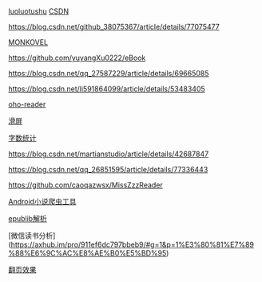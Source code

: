 # 

[luoluotushu](https://github.com/luoyangGZS/luoluotushu) [CSDN](https://blog.csdn.net/ly_xiamu/article/details/84326895)

https://blog.csdn.net/github_38075367/article/details/77075477

[MONKOVEL](https://github.com/ZhangQinhao/MONKOVEL)

https://github.com/yuyangXu0222/eBook

https://blog.csdn.net/qq_27587229/article/details/69665085

https://blog.csdn.net/li591864099/article/details/53483405

[oho-reader](https://github.com/ShanaMaid/oho-reader)

[滑屏](https://github.com/xuzb/SlidingLayout)

[字数统计](https://blog.csdn.net/martianstudio/article/details/42676871)

https://blog.csdn.net/martianstudio/article/details/42687847

https://blog.csdn.net/qq_26851595/article/details/77336443

https://github.com/caoqazwsx/MissZzzReader

[Android小说爬虫工具](https://github.com/Zzzia/EasyBook)

[epublib解析](https://blog.csdn.net/sonnyching/article/details/47407549)

[微信读书分析]
(https://axhub.im/pro/911ef6dc797bbeb9/#g=1&p=1%E3%80%81%E7%89%88%E6%9C%AC%E8%AE%B0%E5%BD%95)

[翻页效果](https://github.com/AnliaLee/BookPage)
